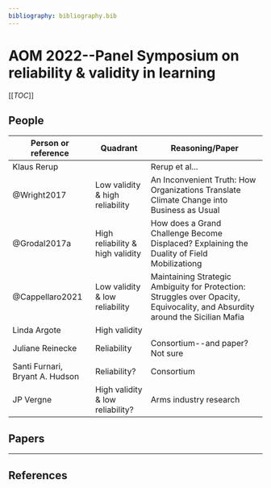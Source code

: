 ```yaml
---
bibliography: bibliography.bib
---
```


# AOM 2022--Panel Symposium on reliability & validity in learning

[[_TOC_]]

## People

Person or reference             | Quadrant                          | Reasoning/Paper
---                             | ---                               | ---------
Klaus Rerup                     |                                   | Rerup et al...
@Wright2017                     | Low validity & high reliability   | An Inconvenient Truth: How Organizations Translate Climate Change into Business as Usual
@Grodal2017a                    | High reliability & high validity  | How does a Grand Challenge Become Displaced? Explaining the Duality of Field Mobilizationg
@Cappellaro2021                 | Low validity & low reliability    | Maintaining Strategic Ambiguity for Protection: Struggles over Opacity, Equivocality, and Absurdity around the Sicilian Mafia
Linda Argote                    | High validity                     |
Juliane Reinecke                | Reliability                       | Consortium--and paper? Not sure
Santi Furnari, Bryant A. Hudson | Reliability?                      | Consortium         
JP Vergne                       | High validity & low reliability?  | Arms industry research

## Papers



---

## References